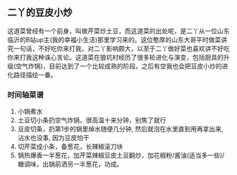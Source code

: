 ## 二丫的豆皮小炒

这道菜曾经有一个前身，叫做芹菜炒土豆，而这道菜的出处呢，是二丫从一位山东临沂的B站up主(我的幸福小生活)那里学习来的。这位憨厚的山东大哥平时做菜讲究一句话，不好吃你来打我，对二丫影响颇大，以至于二丫做好菜也喜欢讲不好吃你来打我这种诛心言论。这道菜在狼坑村经历了很多轮进化与演变，包括厨具的升级(空气炸锅)，目前达到了一个比较成熟的阶段。之后有空我也会把豆皮小炒的进化路径描绘一番。

### 时间轴菜谱

1. 小锅煮水
2. 土豆切小条扔空气炸锅，很高温十来分钟，别焦了就行
3. 豆皮切条，扔第1步的锅里焯水随便几分钟, 然后就泡在水里直到用再拿出来, 沾水也没事, 因为豆皮怕干
4. 切芹菜成小条，备葱花，长辣椒滚刀块
5. 锅热爆香一半葱花，加芹菜辣椒豆皮土豆翻炒，加花椒粉/酱油(适当多一些)/糖调味，出锅前洒另一半葱花，功成。
